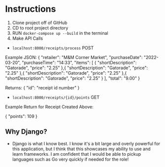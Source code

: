 # Instructions
1. Clone project off of GitHub
2. CD to root project directory
3. RUN `docker-compose up --build` in the terminal
4. Make API Calls

- `localhost:8000/receipts/process` POST

Example JSON:
{
  "retailer": "M&M Corner Market",
  "purchaseDate": "2022-03-20",
  "purchaseTime": "14:33",
  "items": [
    {
      "shortDescription": "Gatorade",
      "price": "2.25"
    },{
      "shortDescription": "Gatorade",
      "price": "2.25"
    },{
      "shortDescription": "Gatorade",
      "price": "2.25"
    },{
      "shortDescription": "Gatorade",
      "price": "2.25"
    }
  ],
  "total": "9.00"
}

Returns:
{
	"id": "receipt id number"
}

- `localhost:8000/receipts/{id}/points` GET

Example Return for Receipt Created Above:

{
	"points": 109
}

## Why Django?
- Django is what I know best. I know it's a bit large and overly powerful for this application, but I think that this showcases my ability to use and learn frameworks. I am confident that I would be able to pickup languages such as Go very quickly if needed for the role!